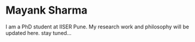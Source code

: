 # Mayank Sharma

I am a PhD student at IISER Pune. My research work and philosophy will be updated here. stay tuned...
